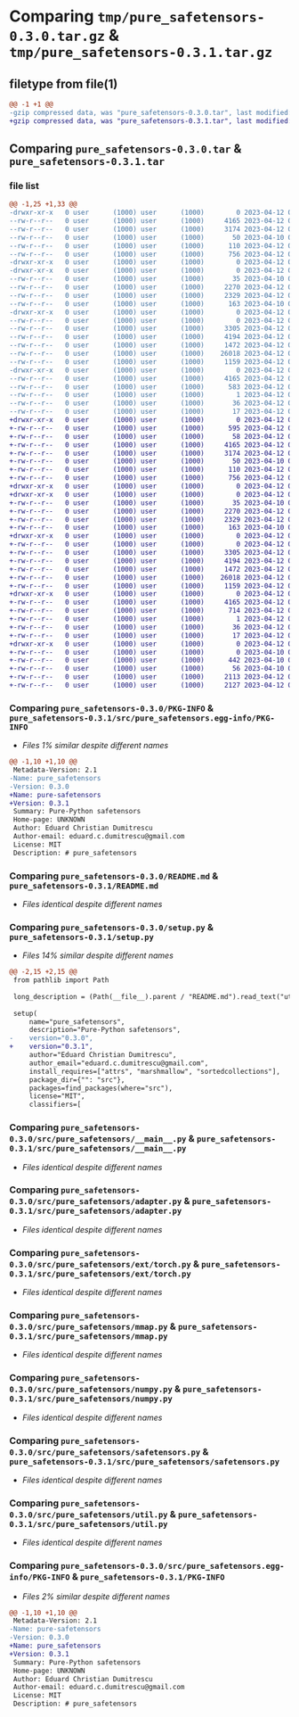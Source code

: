 # Comparing `tmp/pure_safetensors-0.3.0.tar.gz` & `tmp/pure_safetensors-0.3.1.tar.gz`

## filetype from file(1)

```diff
@@ -1 +1 @@
-gzip compressed data, was "pure_safetensors-0.3.0.tar", last modified: Wed Apr 12 08:38:33 2023, max compression
+gzip compressed data, was "pure_safetensors-0.3.1.tar", last modified: Wed Apr 12 08:48:52 2023, max compression
```

## Comparing `pure_safetensors-0.3.0.tar` & `pure_safetensors-0.3.1.tar`

### file list

```diff
@@ -1,25 +1,33 @@
-drwxr-xr-x   0 user      (1000) user      (1000)        0 2023-04-12 08:38:33.558594 pure_safetensors-0.3.0/
--rw-r--r--   0 user      (1000) user      (1000)     4165 2023-04-12 08:38:33.558594 pure_safetensors-0.3.0/PKG-INFO
--rw-r--r--   0 user      (1000) user      (1000)     3174 2023-04-12 08:38:25.000000 pure_safetensors-0.3.0/README.md
--rw-r--r--   0 user      (1000) user      (1000)       50 2023-04-10 08:57:54.000000 pure_safetensors-0.3.0/pyproject.toml
--rw-r--r--   0 user      (1000) user      (1000)      110 2023-04-12 08:38:33.558594 pure_safetensors-0.3.0/setup.cfg
--rw-r--r--   0 user      (1000) user      (1000)      756 2023-04-12 08:38:25.000000 pure_safetensors-0.3.0/setup.py
-drwxr-xr-x   0 user      (1000) user      (1000)        0 2023-04-12 08:38:33.548594 pure_safetensors-0.3.0/src/
-drwxr-xr-x   0 user      (1000) user      (1000)        0 2023-04-12 08:38:33.548594 pure_safetensors-0.3.0/src/pure_safetensors/
--rw-r--r--   0 user      (1000) user      (1000)       35 2023-04-10 08:57:54.000000 pure_safetensors-0.3.0/src/pure_safetensors/__init__.py
--rw-r--r--   0 user      (1000) user      (1000)     2270 2023-04-12 08:38:25.000000 pure_safetensors-0.3.0/src/pure_safetensors/__main__.py
--rw-r--r--   0 user      (1000) user      (1000)     2329 2023-04-12 08:38:25.000000 pure_safetensors-0.3.0/src/pure_safetensors/adapter.py
--rw-r--r--   0 user      (1000) user      (1000)      163 2023-04-10 08:57:54.000000 pure_safetensors-0.3.0/src/pure_safetensors/exc.py
-drwxr-xr-x   0 user      (1000) user      (1000)        0 2023-04-12 08:38:33.558594 pure_safetensors-0.3.0/src/pure_safetensors/ext/
--rw-r--r--   0 user      (1000) user      (1000)        0 2023-04-12 08:38:25.000000 pure_safetensors-0.3.0/src/pure_safetensors/ext/__init__.py
--rw-r--r--   0 user      (1000) user      (1000)     3305 2023-04-12 08:38:25.000000 pure_safetensors-0.3.0/src/pure_safetensors/ext/torch.py
--rw-r--r--   0 user      (1000) user      (1000)     4194 2023-04-12 08:38:25.000000 pure_safetensors-0.3.0/src/pure_safetensors/mmap.py
--rw-r--r--   0 user      (1000) user      (1000)     1472 2023-04-12 08:38:25.000000 pure_safetensors-0.3.0/src/pure_safetensors/numpy.py
--rw-r--r--   0 user      (1000) user      (1000)    26018 2023-04-12 08:38:25.000000 pure_safetensors-0.3.0/src/pure_safetensors/safetensors.py
--rw-r--r--   0 user      (1000) user      (1000)     1159 2023-04-12 08:38:25.000000 pure_safetensors-0.3.0/src/pure_safetensors/util.py
-drwxr-xr-x   0 user      (1000) user      (1000)        0 2023-04-12 08:38:33.558594 pure_safetensors-0.3.0/src/pure_safetensors.egg-info/
--rw-r--r--   0 user      (1000) user      (1000)     4165 2023-04-12 08:38:33.000000 pure_safetensors-0.3.0/src/pure_safetensors.egg-info/PKG-INFO
--rw-r--r--   0 user      (1000) user      (1000)      583 2023-04-12 08:38:33.000000 pure_safetensors-0.3.0/src/pure_safetensors.egg-info/SOURCES.txt
--rw-r--r--   0 user      (1000) user      (1000)        1 2023-04-12 08:38:33.000000 pure_safetensors-0.3.0/src/pure_safetensors.egg-info/dependency_links.txt
--rw-r--r--   0 user      (1000) user      (1000)       36 2023-04-12 08:38:33.000000 pure_safetensors-0.3.0/src/pure_safetensors.egg-info/requires.txt
--rw-r--r--   0 user      (1000) user      (1000)       17 2023-04-12 08:38:33.000000 pure_safetensors-0.3.0/src/pure_safetensors.egg-info/top_level.txt
+drwxr-xr-x   0 user      (1000) user      (1000)        0 2023-04-12 08:48:52.307149 pure_safetensors-0.3.1/
+-rw-r--r--   0 user      (1000) user      (1000)      595 2023-04-12 08:48:07.000000 pure_safetensors-0.3.1/CHANGELOG.md
+-rw-r--r--   0 user      (1000) user      (1000)       58 2023-04-12 08:46:43.000000 pure_safetensors-0.3.1/MANIFEST.in
+-rw-r--r--   0 user      (1000) user      (1000)     4165 2023-04-12 08:48:52.307149 pure_safetensors-0.3.1/PKG-INFO
+-rw-r--r--   0 user      (1000) user      (1000)     3174 2023-04-12 08:38:25.000000 pure_safetensors-0.3.1/README.md
+-rw-r--r--   0 user      (1000) user      (1000)       50 2023-04-10 08:57:54.000000 pure_safetensors-0.3.1/pyproject.toml
+-rw-r--r--   0 user      (1000) user      (1000)      110 2023-04-12 08:48:52.307149 pure_safetensors-0.3.1/setup.cfg
+-rw-r--r--   0 user      (1000) user      (1000)      756 2023-04-12 08:48:24.000000 pure_safetensors-0.3.1/setup.py
+drwxr-xr-x   0 user      (1000) user      (1000)        0 2023-04-12 08:48:52.297149 pure_safetensors-0.3.1/src/
+drwxr-xr-x   0 user      (1000) user      (1000)        0 2023-04-12 08:48:52.307149 pure_safetensors-0.3.1/src/pure_safetensors/
+-rw-r--r--   0 user      (1000) user      (1000)       35 2023-04-10 08:57:54.000000 pure_safetensors-0.3.1/src/pure_safetensors/__init__.py
+-rw-r--r--   0 user      (1000) user      (1000)     2270 2023-04-12 08:38:25.000000 pure_safetensors-0.3.1/src/pure_safetensors/__main__.py
+-rw-r--r--   0 user      (1000) user      (1000)     2329 2023-04-12 08:38:25.000000 pure_safetensors-0.3.1/src/pure_safetensors/adapter.py
+-rw-r--r--   0 user      (1000) user      (1000)      163 2023-04-10 08:57:54.000000 pure_safetensors-0.3.1/src/pure_safetensors/exc.py
+drwxr-xr-x   0 user      (1000) user      (1000)        0 2023-04-12 08:48:52.307149 pure_safetensors-0.3.1/src/pure_safetensors/ext/
+-rw-r--r--   0 user      (1000) user      (1000)        0 2023-04-12 08:38:25.000000 pure_safetensors-0.3.1/src/pure_safetensors/ext/__init__.py
+-rw-r--r--   0 user      (1000) user      (1000)     3305 2023-04-12 08:38:25.000000 pure_safetensors-0.3.1/src/pure_safetensors/ext/torch.py
+-rw-r--r--   0 user      (1000) user      (1000)     4194 2023-04-12 08:38:25.000000 pure_safetensors-0.3.1/src/pure_safetensors/mmap.py
+-rw-r--r--   0 user      (1000) user      (1000)     1472 2023-04-12 08:38:25.000000 pure_safetensors-0.3.1/src/pure_safetensors/numpy.py
+-rw-r--r--   0 user      (1000) user      (1000)    26018 2023-04-12 08:38:25.000000 pure_safetensors-0.3.1/src/pure_safetensors/safetensors.py
+-rw-r--r--   0 user      (1000) user      (1000)     1159 2023-04-12 08:38:25.000000 pure_safetensors-0.3.1/src/pure_safetensors/util.py
+drwxr-xr-x   0 user      (1000) user      (1000)        0 2023-04-12 08:48:52.307149 pure_safetensors-0.3.1/src/pure_safetensors.egg-info/
+-rw-r--r--   0 user      (1000) user      (1000)     4165 2023-04-12 08:48:51.000000 pure_safetensors-0.3.1/src/pure_safetensors.egg-info/PKG-INFO
+-rw-r--r--   0 user      (1000) user      (1000)      714 2023-04-12 08:48:52.000000 pure_safetensors-0.3.1/src/pure_safetensors.egg-info/SOURCES.txt
+-rw-r--r--   0 user      (1000) user      (1000)        1 2023-04-12 08:48:51.000000 pure_safetensors-0.3.1/src/pure_safetensors.egg-info/dependency_links.txt
+-rw-r--r--   0 user      (1000) user      (1000)       36 2023-04-12 08:48:51.000000 pure_safetensors-0.3.1/src/pure_safetensors.egg-info/requires.txt
+-rw-r--r--   0 user      (1000) user      (1000)       17 2023-04-12 08:48:51.000000 pure_safetensors-0.3.1/src/pure_safetensors.egg-info/top_level.txt
+drwxr-xr-x   0 user      (1000) user      (1000)        0 2023-04-12 08:48:52.307149 pure_safetensors-0.3.1/tests/
+-rw-r--r--   0 user      (1000) user      (1000)        0 2023-04-10 08:57:54.000000 pure_safetensors-0.3.1/tests/__init__.py
+-rw-r--r--   0 user      (1000) user      (1000)      442 2023-04-10 08:57:54.000000 pure_safetensors-0.3.1/tests/conftest.py
+-rw-r--r--   0 user      (1000) user      (1000)       56 2023-04-10 08:57:54.000000 pure_safetensors-0.3.1/tests/test_errors.py
+-rw-r--r--   0 user      (1000) user      (1000)     2113 2023-04-12 08:38:25.000000 pure_safetensors-0.3.1/tests/test_hypothesis.py
+-rw-r--r--   0 user      (1000) user      (1000)     2127 2023-04-12 08:38:25.000000 pure_safetensors-0.3.1/tests/test_roundtrip.py
```

### Comparing `pure_safetensors-0.3.0/PKG-INFO` & `pure_safetensors-0.3.1/src/pure_safetensors.egg-info/PKG-INFO`

 * *Files 1% similar despite different names*

```diff
@@ -1,10 +1,10 @@
 Metadata-Version: 2.1
-Name: pure_safetensors
-Version: 0.3.0
+Name: pure-safetensors
+Version: 0.3.1
 Summary: Pure-Python safetensors
 Home-page: UNKNOWN
 Author: Eduard Christian Dumitrescu
 Author-email: eduard.c.dumitrescu@gmail.com
 License: MIT
 Description: # pure_safetensors
```

### Comparing `pure_safetensors-0.3.0/README.md` & `pure_safetensors-0.3.1/README.md`

 * *Files identical despite different names*

### Comparing `pure_safetensors-0.3.0/setup.py` & `pure_safetensors-0.3.1/setup.py`

 * *Files 14% similar despite different names*

```diff
@@ -2,15 +2,15 @@
 from pathlib import Path
 
 long_description = (Path(__file__).parent / "README.md").read_text("utf-8")
 
 setup(
     name="pure_safetensors",
     description="Pure-Python safetensors",
-    version="0.3.0",
+    version="0.3.1",
     author="Eduard Christian Dumitrescu",
     author_email="eduard.c.dumitrescu@gmail.com",
     install_requires=["attrs", "marshmallow", "sortedcollections"],
     package_dir={"": "src"},
     packages=find_packages(where="src"),
     license="MIT",
     classifiers=[
```

### Comparing `pure_safetensors-0.3.0/src/pure_safetensors/__main__.py` & `pure_safetensors-0.3.1/src/pure_safetensors/__main__.py`

 * *Files identical despite different names*

### Comparing `pure_safetensors-0.3.0/src/pure_safetensors/adapter.py` & `pure_safetensors-0.3.1/src/pure_safetensors/adapter.py`

 * *Files identical despite different names*

### Comparing `pure_safetensors-0.3.0/src/pure_safetensors/ext/torch.py` & `pure_safetensors-0.3.1/src/pure_safetensors/ext/torch.py`

 * *Files identical despite different names*

### Comparing `pure_safetensors-0.3.0/src/pure_safetensors/mmap.py` & `pure_safetensors-0.3.1/src/pure_safetensors/mmap.py`

 * *Files identical despite different names*

### Comparing `pure_safetensors-0.3.0/src/pure_safetensors/numpy.py` & `pure_safetensors-0.3.1/src/pure_safetensors/numpy.py`

 * *Files identical despite different names*

### Comparing `pure_safetensors-0.3.0/src/pure_safetensors/safetensors.py` & `pure_safetensors-0.3.1/src/pure_safetensors/safetensors.py`

 * *Files identical despite different names*

### Comparing `pure_safetensors-0.3.0/src/pure_safetensors/util.py` & `pure_safetensors-0.3.1/src/pure_safetensors/util.py`

 * *Files identical despite different names*

### Comparing `pure_safetensors-0.3.0/src/pure_safetensors.egg-info/PKG-INFO` & `pure_safetensors-0.3.1/PKG-INFO`

 * *Files 2% similar despite different names*

```diff
@@ -1,10 +1,10 @@
 Metadata-Version: 2.1
-Name: pure-safetensors
-Version: 0.3.0
+Name: pure_safetensors
+Version: 0.3.1
 Summary: Pure-Python safetensors
 Home-page: UNKNOWN
 Author: Eduard Christian Dumitrescu
 Author-email: eduard.c.dumitrescu@gmail.com
 License: MIT
 Description: # pure_safetensors
```

